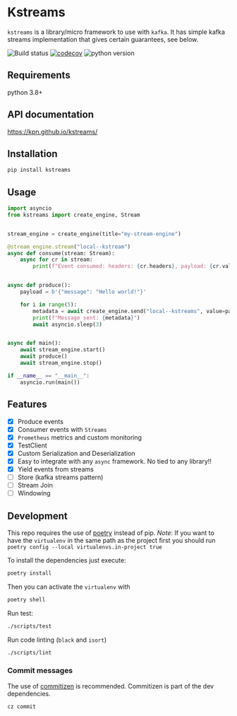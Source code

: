 # Kstreams

`kstreams` is a library/micro framework to use with `kafka`. It has simple kafka streams implementation that gives certain guarantees, see below.

![Build status](https://github.com/kpn/kstreams/actions/workflows/pr-tests.yaml/badge.svg?branch=master)
[![codecov](https://codecov.io/gh/kpn/kstreams/branch/master/graph/badge.svg?token=t7pxIPtphF)](https://codecov.io/gh/kpn/kstreams)
![python version](https://img.shields.io/badge/python-3.8%2B-yellowgreen)

## Requirements

python 3.8+

## API documentation

https://kpn.github.io/kstreams/

## Installation

```bash
pip install kstreams
```

## Usage

```python
import asyncio
from kstreams import create_engine, Stream


stream_engine = create_engine(title="my-stream-engine")

@stream_engine.stream("local--kstream")
async def consume(stream: Stream):
    async for cr in stream:
        print(f"Event consumed: headers: {cr.headers}, payload: {cr.value}")


async def produce():
    payload = b'{"message": "Hello world!"}'

    for i in range(5):
        metadata = await create_engine.send("local--kstreams", value=payload)
        print(f"Message sent: {metadata}")
        await asyncio.sleep(3)


async def main():
    await stream_engine.start()
    await produce()
    await stream_engine.stop()

if __name__ == "__main__":
    asyncio.run(main())
```

## Features

- [x] Produce events
- [x] Consumer events with `Streams`
- [x] `Prometheus` metrics and custom monitoring
- [x] TestClient
- [x] Custom Serialization and Deserialization
- [x] Easy to integrate with any `async` framework. No tied to any library!!
- [x] Yield events from streams
- [ ] Store (kafka streams pattern)
- [ ] Stream Join
- [ ] Windowing

## Development

This repo requires the use of [poetry](https://python-poetry.org/docs/basic-usage/) instead of pip.
*Note*: If you want to have the `virtualenv` in the same path as the project first you should run `poetry config --local virtualenvs.in-project true`


To install the dependencies just execute:

```bash
poetry install
```

Then you can activate the `virtualenv` with

```bash
poetry shell
```

Run test:

```bash
./scripts/test
```

Run code linting (`black` and `isort`)

```bash
./scripts/lint
```

### Commit messages

The use of [commitizen](https://commitizen-tools.github.io/commitizen/) is recommended. Commitizen is part of the dev dependencies.

```bash
cz commit
```
